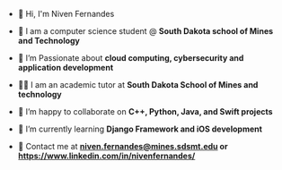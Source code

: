 
- 👋 Hi, I'm Niven Fernandes

- 🏫 I am a computer science student @ **South Dakota school of Mines and Technology**

- 🔭 I’m Passionate about **cloud computing, cybersecurity and application development**

- 🧑‍🏫 I am an academic tutor at **South Dakota School of Mines and technology**

- 🤝 I’m happy to collaborate on **C++, Python, Java, and Swift projects**

- 🌱 I’m currently learning **Django Framework and iOS development**

- 📧 Contact me at **niven.fernandes@mines.sdsmt.edu or https://www.linkedin.com/in/nivenfernandes/**

<p align="left">
</p>
